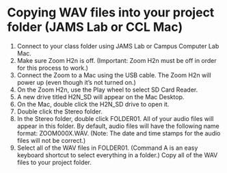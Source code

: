 # Copying WAV files into your project folder \(JAMS Lab or CCL Mac\)

1. Connect to your class folder using JAMS Lab or Campus Computer Lab Mac.
2. Make sure Zoom H2n is off. \(Important: Zoom H2n must be off in order for this process to work.\)
3. Connect the Zoom to a Mac using the USB cable. The Zoom H2n will power up \(even though it’s not turned on.\)
4. On the Zoom H2n, use the Play wheel to select SD Card Reader.
5. A new drive titled H2N\_SD will appear on the Mac Desktop.
6. On the Mac, double click the H2N\_SD drive to open it.
7. Double click the Stereo folder.
8. In the Stereo folder, double click FOLDER01. All of your audio files will appear in this folder. By default, audio files will have the following name format: ZOOM000X.WAV. \(Note: The date and time stamps for the audio files will not be correct.\)
9. Select all of the WAV files in FOLDER01. \(Command A is an easy keyboard shortcut to select everything in a folder.\) Copy all of the WAV files to your project folder.



